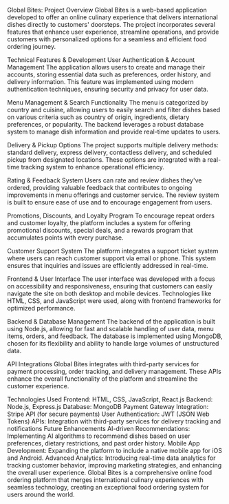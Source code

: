 Global Bites: Project Overview
Global Bites is a web-based application developed to offer an online culinary experience that delivers international dishes directly to customers' doorsteps. The project incorporates several features that enhance user experience, streamline operations, and provide customers with personalized options for a seamless and efficient food ordering journey.

Technical Features & Development
User Authentication & Account Management
The application allows users to create and manage their accounts, storing essential data such as preferences, order history, and delivery information. This feature was implemented using modern authentication techniques, ensuring security and privacy for user data.

Menu Management & Search Functionality
The menu is categorized by country and cuisine, allowing users to easily search and filter dishes based on various criteria such as country of origin, ingredients, dietary preferences, or popularity. The backend leverages a robust database system to manage dish information and provide real-time updates to users.

Delivery & Pickup Options
The project supports multiple delivery methods: standard delivery, express delivery, contactless delivery, and scheduled pickup from designated locations. These options are integrated with a real-time tracking system to enhance operational efficiency.

Rating & Feedback System
Users can rate and review dishes they've ordered, providing valuable feedback that contributes to ongoing improvements in menu offerings and customer service. The review system is built to ensure ease of use and to encourage engagement from users.

Promotions, Discounts, and Loyalty Program
To encourage repeat orders and customer loyalty, the platform includes a system for offering promotional discounts, special deals, and a rewards program that accumulates points with every purchase.

Customer Support System
The platform integrates a support ticket system where users can reach customer support via email or phone. This system ensures that inquiries and issues are efficiently addressed in real-time.

Frontend & User Interface
The user interface was developed with a focus on accessibility and responsiveness, ensuring that customers can easily navigate the site on both desktop and mobile devices. Technologies like HTML, CSS, and JavaScript were used, along with frontend frameworks for optimized performance.

Backend & Database Management
The backend of the application is built using Node.js, allowing for fast and scalable handling of user data, menu items, orders, and feedback. The database is implemented using MongoDB, chosen for its flexibility and ability to handle large volumes of unstructured data.

API Integrations
Global Bites integrates with third-party services for payment processing, order tracking, and delivery management. These APIs enhance the overall functionality of the platform and streamline the customer experience.

Technologies Used
Frontend: HTML, CSS, JavaScript, React.js
Backend: Node.js, Express.js
Database: MongoDB
Payment Gateway Integration: Stripe API (for secure payments)
User Authentication: JWT (JSON Web Tokens)
APIs: Integration with third-party services for delivery tracking and notifications
Future Enhancements
AI-driven Recommendations: Implementing AI algorithms to recommend dishes based on user preferences, dietary restrictions, and past order history.
Mobile App Development: Expanding the platform to include a native mobile app for iOS and Android.
Advanced Analytics: Introducing real-time data analytics for tracking customer behavior, improving marketing strategies, and enhancing the overall user experience.
Global Bites is a comprehensive online food ordering platform that merges international culinary experiences with seamless technology, creating an exceptional food ordering system for users around the world.
